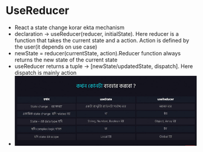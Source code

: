 # UseReducer
- React a state change korar ekta mechanism
- declaration -> useReducer(reducer, initialState). Here reducer is a function that takes the current state and a action. Action is defined by the user(it depends on use case)
- newState = reducer(currentState, action).Reducer function always returns the new state of the current state
- useReducer returns a tuple -> [newState/updatedState, dispatch]. Here dispatch is mainly action
- ![alt text](image.png)